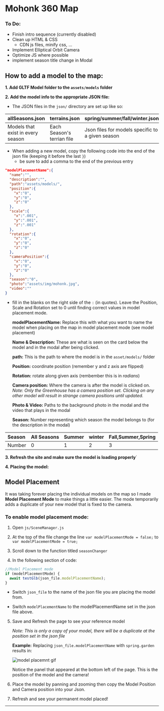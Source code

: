 # Mohonk 360 Map

### To Do:

* Finish intro sequence (currently disabled)
* Clean up HTML & CSS
  * CDN js files, minify css, ...
* Implement Elliptical Orbit Camera
* Optimize JS where possible
* implement season title change in Modal

## How to add a model to the map:

**1. Add GLTF Model folder to the `assets/models` folder**

**2. Add the model info to the appropriate JSON file:**

* The JSON files in the `json/` directory are set up like so:

| allSeasons.json | terrains.json | spring/summer/fall/winter.json |
| :------------- | :------------- | :------------- |
| Models that exist in every season | Each Season's terrian file| Json files for models specific to a given season |

* When adding a new model, copy the following code into the end of the json file (keeping it before the last `}`)
  * be sure to add a comma to the end of the previous entry

~~~json
"modelPlacementName":{
  "name":"",
  "description":"",
  "path":"assets/models/",
  "position":{
    "x":"0",
    "y":"0",
    "z":"0"
  },
  "scale":{
    "x":".001",
    "y":".001",
    "z":".001"
  },
  "rotation":{
    "x":"0",
    "y":"0",
    "z":"0"
  },
  "cameraPosition":{
    "x":"0",
    "y":"0",
    "z":"0"
  },
  "season":"0",
  "photo":"assets/img/mohonk.jpg",
  "video":""
}
~~~

* fill in the blanks on the right side of the `:` (in quotes). Leave the Position, Scale and Rotation set to 0 until finding correct values in model placement mode.

  **modelPlacementName:** Replace this with what you want to name the model when placing on the map in model placement mode (see model placement)

  **Name & Description:** These are what is seen on the card below the model and in the modal after being clicked.

  **path:** This is the path to where the model is in the `asset/models/` folder

  **Position:** coordinate position (remember y and z axis are flipped)

  **Rotation:** rotate along given axis (rembember this is in *radians*)

  **Camera position:** Where the camera is after the model is clicked on. *Note: Only the Greenhouse has a camera position set. Clicking on any other model will result in strange camera positions until updated.*

  **Photo & Video:** Paths to the background photo in the modal and the video that plays in the modal

  **Season:** Number representing which season the model belongs to (for the description in the modal)

| Season | All Seasons    | Summer | winter | Fall,Summer,Spring |
| :------------- | :------------- | :------------- | :------------- | :------------- |
| Number     | 0      | 1 | 2 | 3 |


**3. Refresh the site and make sure the model is loading properly**`

**4. Placing the model:**

## Model Placement

It was taking forever placing the individual models on the map so I made **Model Placement Mode** to make things a little easier. The mode temporarily adds a duplicate of your new model that is fixed to the camera.

### To enable model placement mode:


1. Open `js/SceneManager.js`

2. At the top of the file change the line `var modelPlacementMode = false;` to `var modelPlacementMode = true;`

3. Scroll down to the function titled `seasonChanger`

4. In the following section of code:
  ~~~js
  //Model Placement mode
  if (modelPlacementMode) {
    await testGlb(json_file.modelPlacementName);
  }
  ~~~

  * Switch `json_file` to the name of the json file you are placing the model from.

  * Switch `modelPlacementName` to the modelPlacementName set in the json file above.

5. Save and Refresh the page to see your reference model

   *Note: This is only a copy of your model, there will be a duplicate at the position set in the json file*

   **Example:**
   Replacing `json_file.modelPlacementName` with `spring.garden` results in:
   
   ![model placemnt gif](https://lh3.googleusercontent.com/FR6s6QsJLOGbQHN_76CbC9xiueQcMZ4oN_tYUDfA6J_54dJdTkqiFqTHLkpHK2MLIupYlOc5vqHxDtJHTxtq3QZ-DLkLEEiYr1U_tVJXChrl_5Y0oE5ePdA_z_xC2IdLWmM3jw2LUDs=w2400)

   Notice the panel that appeared at the bottom left of the page. This is the position of the model and the camera!

6. Place the model by panning and zooming then copy the Model Position and Camera position into your Json.

7. Refresh and see your permanent model placed!


****
